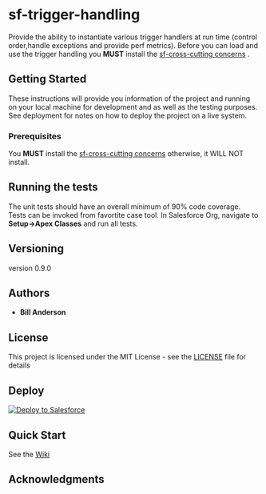 # sf-trigger-handling
Provide the ability to instantiate various trigger handlers at run time (control order,handle exceptions and provide perf metrics). Before you can load and use the trigger handling you **MUST** install the  [sf-cross-cutting concerns](https://github.com/bjanderson70/sf-cross-cutting-concerns) . 

## Getting Started

These instructions will provide you information of the project and running on your local machine for development and as well as the testing purposes. See deployment for notes on how to deploy the project on a live system.

### Prerequisites

You **MUST** install the  [sf-cross-cutting concerns](https://github.com/bjanderson70/sf-cross-cutting-concerns) otherwise, it WILL NOT install.

## Running the tests

The unit tests should have an overall minimum of 90% code coverage. Tests can be invoked from favortite case tool.
In Salesforce Org, navigate to **Setup->Apex Classes** and run all tests.

## Versioning

version 0.9.0

## Authors

* **Bill Anderson** 

## License

This project is licensed under the MIT License - see the [LICENSE](LICENSE) file for details

## Deploy

<a href="https://githubsfdeploy.herokuapp.com">
  <img alt="Deploy to Salesforce"
       src="https://raw.githubusercontent.com/afawcett/githubsfdeploy/master/deploy.png">
</a>

## Quick Start

See the [Wiki](https://github.com/bjanderson70/sf-trigger-handling/wiki/Home---Quick-Start)
 
## Acknowledgments
